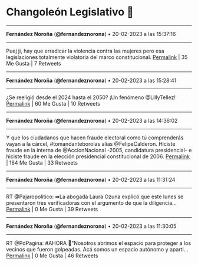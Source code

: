 # Changoleón Legislativo 🙈
*****
**Fernández Noroña** (**@fernandeznorona**) • 20-02-2023 a las 15:37:16
*****
Puej ji, hay que erradicar la violencia contra las mujeres pero esa legislaciones totalmente violatoria del marco constitucional.
[Permalink](https://twitter.com/fernandeznorona/status/1627814676200402945) | 35 Me Gusta | 7 Retweets
*****
**Fernández Noroña** (**@fernandeznorona**) • 20-02-2023 a las 15:28:41
*****
¿Se reeligió desde el 2024 hasta el 2050? ¡Un fenómeno @LillyTellez!
[Permalink](https://twitter.com/fernandeznorona/status/1627812514242220033) | 60 Me Gusta | 10 Retweets
*****
**Fernández Noroña** (**@fernandeznorona**) • 20-02-2023 a las 14:36:02
*****
Y que los ciudadanos que hacen fraude electoral como tú comprenderás vayan a la cárcel, #tomandanteborolas alias @FelipeCalderon. Hiciste fraude en la interna de @AccionNacional -2005, candidatura presidencial- e hiciste fraude en la elección presidencial constitucional de 2006.
[Permalink](https://twitter.com/fernandeznorona/status/1627799263689203712) | 164 Me Gusta | 33 Retweets
*****
**Fernández Noroña** (**@fernandeznorona**) • 20-02-2023 a las 11:31:24
*****
RT @Pajaropolitico: ➡La abogada Laura Ozuna explicó que este lunes se presentaron tres verificadoras con el argumento de que la diligencia…
[Permalink](https://twitter.com/fernandeznorona/status/1627752798929690624) | 0 Me Gusta | 39 Retweets
*****
**Fernández Noroña** (**@fernandeznorona**) • 20-02-2023 a las 11:30:05
*****
RT @PdPagina: #AHORA 🔴"Nosotros abrimos el espacio para proteger a los vecinos que fueron golpeadas. Acá somos un espacio autónomo y aparti…
[Permalink](https://twitter.com/fernandeznorona/status/1627752470561820673) | 0 Me Gusta | 46 Retweets